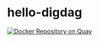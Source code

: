 # hello-digdag

[![Docker Repository on Quay](https://quay.io/repository/aaua/hello-digdag/status "Docker Repository on Quay")](https://quay.io/repository/aaua/hello-digdag)
